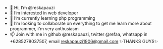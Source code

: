 - 👋 Hi, I’m @reskapauzi
- 👀 I’m interested in web developer
- 🌱 I’m currently learning php programming
- 💞️ I’m looking to collaborate on everything to get me learn more about programmer, i'm very anthusiasm
- 📫 Join with me in github @reskapauzi, twitter @refaa, whatsapp in +6285278037507, email reskapauzi1906@gmail.com
✨THANKS GUYS✨
